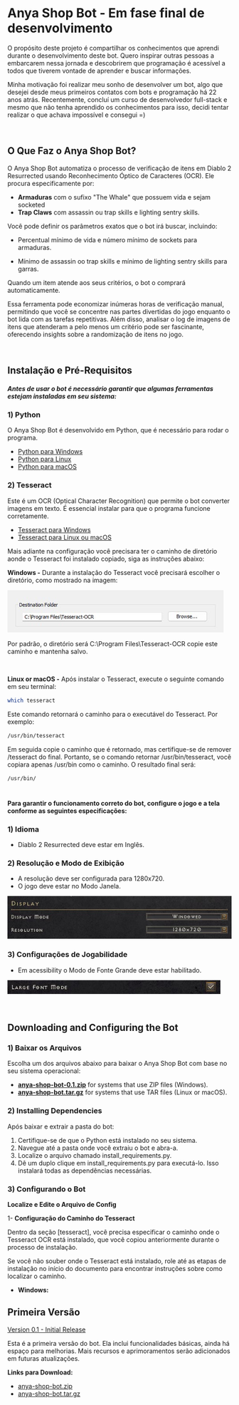 # Anya Shop Bot - Em fase final de desenvolvimento

O propósito deste projeto é compartilhar os conhecimentos que aprendi
durante o desenvolvimento deste bot. Quero inspirar
outras pessoas a embarcarem nessa jornada e descobrirem que programação é 
acessível a todos que tiverem vontade de aprender e buscar informações.

Minha motivação foi realizar meu sonho de desenvolver um bot,
algo que desejei desde meus primeiros contatos com bots e programação há 22
anos atrás. Recentemente, concluí um curso de desenvolvedor
full-stack e mesmo que não tenha aprendido os conhecimentos para isso,
decidi tentar realizar o que achava impossível e consegui =)

<br>

## O Que Faz o Anya Shop Bot?

O Anya Shop Bot automatiza o processo de verificação de itens em Diablo 2 Resurrected 
usando Reconhecimento Óptico de Caracteres (OCR). Ele procura especificamente por:

- **Armaduras** com o sufixo "The Whale" que possuem vida e sejam socketed
- **Trap Claws** com assassin ou trap skills e lighting sentry skills.

Você pode definir os parâmetros exatos que o bot irá buscar, incluindo:

- Percentual mínimo de vida e número mínimo de sockets para armaduras.

- Mínimo de assassin oo trap skills e mínimo de lighting sentry skills para garras.

Quando um item atende aos seus critérios, o bot o comprará automaticamente.

Essa ferramenta pode economizar inúmeras horas de verificação manual, permitindo que 
você se concentre nas partes divertidas do jogo enquanto o bot lida com as tarefas 
repetitivas. Além disso, analisar o log de imagens de itens que atenderam a pelo menos 
um critério pode ser fascinante, oferecendo insights sobre a randomização de itens 
no jogo.

<br>

## Instalação e Pré-Requisitos
##### Antes de usar o bot é necessário garantir que algumas ferramentas estejam instaladas em seu sistema:

### 1) Python
O Anya Shop Bot é desenvolvido em Python, que é necessário para rodar o 
programa.
- [Python para Windows](https://www.python.org/downloads/windows/)
- [Python para Linux](https://www.python.org/downloads/source/)
- [Python para macOS](https://www.python.org/downloads/macos/)

### 2) Tesseract
Este é um OCR (Optical Character Recognition) que permite o bot converter 
imagens em texto. É essencial instalar para que o programa funcione corretamente.
- [Tesseract para Windows](https://github.com/UB-Mannheim/tesseract/wiki)
- [Tesseract para Linux ou macOS](https://tesseract-ocr.github.io/tessdoc/Installation.html)

Mais adiante na configuração você precisara ter o caminho de diretório aonde o Tesseract 
foi instalado copiado, siga as instruções abaixo:

**Windows -** Durante a instalação do Tesseract você precisará escolher o diretório, 
como mostrado na imagem:

![Instalação do Tesseract](https://raw.githubusercontent.com/johnovelli/anya-shop-bot/main/imgs/config/tesseract-windows.jpg)

Por padrão, o diretório será C:\Program Files\Tesseract-OCR copie este caminho e 
mantenha salvo.

<br>

**Linux or macOS -**  Após instalar o Tesseract, execute o seguinte comando em seu terminal:
```bash
which tesseract
```
Este comando retornará o caminho para o executável do Tesseract. Por exemplo:
```bash 
/usr/bin/tesseract
```
Em seguida copie o caminho que é retornado, mas certifique-se de remover /tesseract do final.
Portanto, se o comando retornar /usr/bin/tesseract, você copiara apenas /usr/bin como o caminho.
O resultado final será:
```bash 
/usr/bin/
```
#
#### Para garantir o funcionamento correto do bot, configure o jogo e a tela conforme as seguintes especificações:

### 1) Idioma

- Diablo 2 Resurrected deve estar em Inglês.

### 2) Resolução e Modo de Exibição

- A resolução deve ser configurada para 1280x720.
- O jogo deve estar no Modo Janela.

![Resolução e Modo de Exibição](https://raw.githubusercontent.com/johnovelli/anya-shop-bot/main/imgs/config/display_settings.jpg)

### 3) Configurações de Jogabilidade

- Em acessibility o Modo de Fonte Grande deve estar habilitado.

![Configurações de Jogabilidade](https://raw.githubusercontent.com/johnovelli/anya-shop-bot/main/imgs/config/large_mode_settings.jpg)

<br>

## Downloading and Configuring the Bot

### 1) Baixar os Arquivos

Escolha um dos arquivos abaixo para baixar o Anya Shop Bot com base no seu 
sistema operacional:

- [**anya-shop-bot-0.1.zip**](https://github.com/johnovelli/anya-shop-bot/releases/download/v0.1/anya-shop-bot-0.1.zip) for systems that use ZIP files (Windows).
- [**anya-shop-bot.tar.gz**](https://github.com/johnovelli/anya-shop-bot/releases/download/v0.1/anya-shop-bot-0.1.tar) for systems that use TAR files (Linux or macOS).

### 2) Installing Dependencies

Após baixar e extrair a pasta do bot:
1. Certifique-se de que o Python está instalado no seu sistema.
2. Navegue até a pasta onde você extraiu o bot e abra-a.
3. Localize o arquivo chamado install_requirements.py.
4. Dê um duplo clique em install_requirements.py para executá-lo. 
Isso instalará todas as dependências necessárias.

### 3) Configurando o Bot

**Localize e Edite o Arquivo de Config**

1- **Configuração do Caminho do Tesseract**

Dentro da seção [tesseract], você precisa especificar o caminho onde o Tesseract OCR 
está instalado, que você copiou anteriormente durante o processo de instalação.

Se você não souber onde o Tesseract está instalado, role até as etapas de instalação no 
início do documento para encontrar instruções sobre como localizar o caminho.

- **Windows:**



## Primeira Versão
[Version 0.1 - Initial Release](https://github.com/johnovelli/anya-shop-bot/releases/tag/v0.1)

Esta é a primeira versão do bot. Ela inclui funcionalidades básicas, ainda há espaço
para melhorias. Mais recursos e aprimoramentos serão adicionados em futuras atualizações.

**Links para Download:**
- [anya-shop-bot.zip](https://github.com/johnovelli/anya-shop-bot/releases/download/v0.1/anya-shop-bot-main.zip)
- [anya-shop-bot.tar.gz](https://github.com/johnovelli/anya-shop-bot/archive/refs/tags/v0.1.tar.gz)

